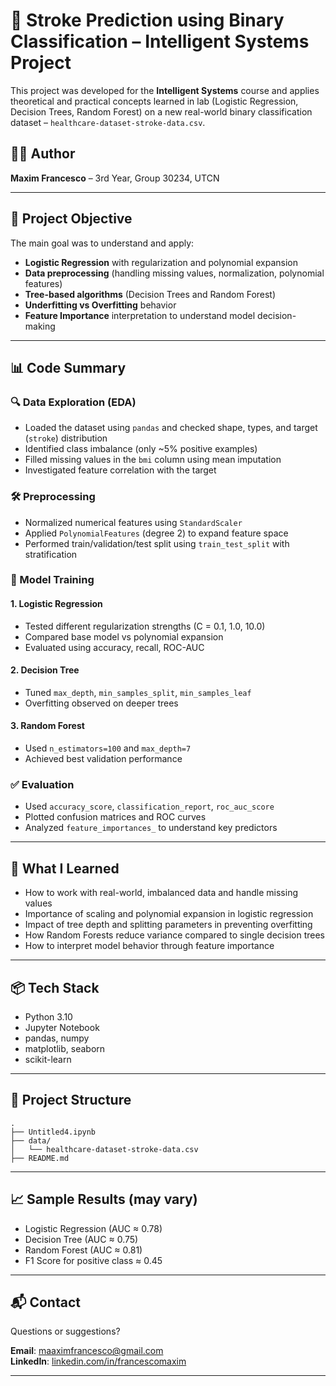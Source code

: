 # 🧠 Stroke Prediction using Binary Classification – Intelligent Systems Project

This project was developed for the **Intelligent Systems** course and applies theoretical and practical concepts learned in lab (Logistic Regression, Decision Trees, Random Forest) on a new real-world binary classification dataset – `healthcare-dataset-stroke-data.csv`.

## 👨‍💻 Author
**Maxim Francesco** – 3rd Year, Group 30234, UTCN

---

## 🎯 Project Objective

The main goal was to understand and apply:

- **Logistic Regression** with regularization and polynomial expansion
- **Data preprocessing** (handling missing values, normalization, polynomial features)
- **Tree-based algorithms** (Decision Trees and Random Forest)
- **Underfitting vs Overfitting** behavior
- **Feature Importance** interpretation to understand model decision-making

---

## 📊 Code Summary

### 🔍 Data Exploration (EDA)

- Loaded the dataset using `pandas` and checked shape, types, and target (`stroke`) distribution
- Identified class imbalance (only ~5% positive examples)
- Filled missing values in the `bmi` column using mean imputation
- Investigated feature correlation with the target

### 🛠️ Preprocessing

- Normalized numerical features using `StandardScaler`
- Applied `PolynomialFeatures` (degree 2) to expand feature space
- Performed train/validation/test split using `train_test_split` with stratification

### 🧪 Model Training

#### 1. Logistic Regression
- Tested different regularization strengths (C = 0.1, 1.0, 10.0)
- Compared base model vs polynomial expansion
- Evaluated using accuracy, recall, ROC-AUC

#### 2. Decision Tree
- Tuned `max_depth`, `min_samples_split`, `min_samples_leaf`
- Overfitting observed on deeper trees

#### 3. Random Forest
- Used `n_estimators=100` and `max_depth=7`
- Achieved best validation performance

### ✅ Evaluation

- Used `accuracy_score`, `classification_report`, `roc_auc_score`
- Plotted confusion matrices and ROC curves
- Analyzed `feature_importances_` to understand key predictors

---

## 📘 What I Learned

- How to work with real-world, imbalanced data and handle missing values
- Importance of scaling and polynomial expansion in logistic regression
- Impact of tree depth and splitting parameters in preventing overfitting
- How Random Forests reduce variance compared to single decision trees
- How to interpret model behavior through feature importance

---

## 📦 Tech Stack

- Python 3.10
- Jupyter Notebook
- pandas, numpy
- matplotlib, seaborn
- scikit-learn

---

## 📁 Project Structure

```
.
├── Untitled4.ipynb
├── data/
│   └── healthcare-dataset-stroke-data.csv
├── README.md
```

---

## 📈 Sample Results (may vary)

- Logistic Regression (AUC ≈ 0.78)
- Decision Tree (AUC ≈ 0.75)
- Random Forest (AUC ≈ 0.81)
- F1 Score for positive class ≈ 0.45

---

## 📬 Contact

Questions or suggestions?

**Email**: maaximfrancesco@gmail.com  
**LinkedIn**: [linkedin.com/in/francescomaxim](https://www.linkedin.com/in/francescomaxim)

---
